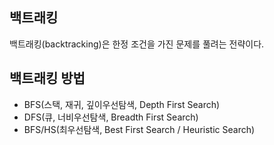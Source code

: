 ## 백트래킹
백트래킹(backtracking)은 한정 조건을 가진 문제를 풀려는 전략이다.

## 백트래킹 방법
- BFS(스택, 재귀, 깊이우선탐색, Depth First Search)
- DFS(큐, 너비우선탐색, Breadth First Search)
- BFS/HS(최우선탐색, Best First Search / Heuristic Search)
